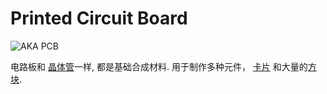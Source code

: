 # Printed Circuit Board

![AKA PCB](oredict:oc:materialCircuitBoardPrinted)

电路板和 [晶体管](transistor.md)一样, 都是基础合成材料. 用于制作多种元件， [卡片](card.md) 和大量的[方块](../block/index.md).
